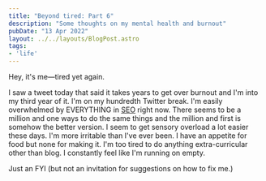 ```yaml
---
title: "Beyond tired: Part 6"
description: "Some thoughts on my mental health and burnout"
pubDate: "13 Apr 2022"
layout: ../../layouts/BlogPost.astro
tags:
- 'life'
---
```


Hey, it's me&mdash;tired yet again.

I saw a tweet today that said it takes years to get over burnout and I'm into my third year of it. I'm on my hundredth Twitter break. I'm easily overwhelmed by EVERYTHING in [SEO](/jardim/tech/seo/) right now. There seems to be a million and one ways to do the same things and the million and first is somehow the better version. I seem to get sensory overload a lot easier these days. I'm more irritable than I've ever been. I have an appetite for food but none for making it. I'm too tired to do anything extra-curricular other than blog. I constantly feel like I'm running on empty.

Just an FYI (but not an invitation for suggestions on how to fix me.)